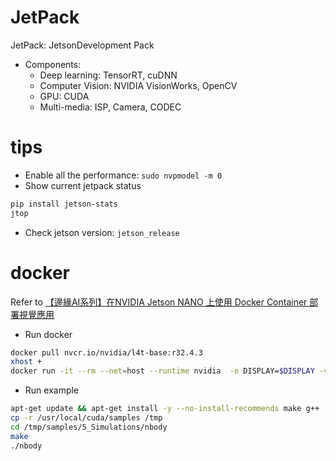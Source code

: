 # JetPack

JetPack: JetsonDevelopment Pack

* Components:
  - Deep learning: TensorRT, cuDNN
  - Computer Vision: NVIDIA VisionWorks, OpenCV
  - GPU: CUDA
  - Multi-media: ISP, Camera, CODEC

# tips

* Enable all the performance: `sudo nvpmodel -m 0`
* Show current jetpack status

```bash
pip install jetson-stats
jtop
```
* Check jetson version: `jetson_release`

# docker

Refer to [【邊緣AI系列】在NVIDIA Jetson NANO 上使用 Docker Container 部署視覺應用](https://grady1006.medium.com/%E9%82%8A%E7%B7%A3ai%E7%B3%BB%E5%88%97-%E5%9C%A8nvidia-jetson-nano-%E4%B8%8A%E4%BD%BF%E7%94%A8-docker-container-%E9%83%A8%E7%BD%B2%E8%A6%96%E8%A6%BA%E6%87%89%E7%94%A8-1719b2062f15)

* Run docker
```bash
docker pull nvcr.io/nvidia/l4t-base:r32.4.3
xhost +
docker run -it --rm --net=host --runtime nvidia  -e DISPLAY=$DISPLAY -v /tmp/.X11-unix/:/tmp/.X11-unix nvcr.io/nvidia/l4t-base:r32.4.3
```
* Run example
```bash
apt-get update && apt-get install -y --no-install-recommends make g++
cp -r /usr/local/cuda/samples /tmp
cd /tmp/samples/5_Simulations/nbody
make
./nbody
```
